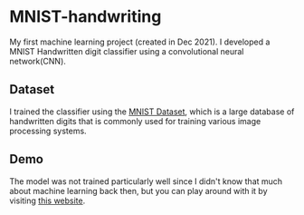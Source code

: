 # MNIST-handwriting
My first machine learning project (created in Dec 2021). I developed a MNIST Handwritten digit classifier using a convolutional neural network(CNN).

## Dataset
I trained the classifier using the [MNIST Dataset](https://en.wikipedia.org/wiki/MNIST_database), which is a large database of handwritten digits that is commonly used for training various image processing systems.

## Demo
The model was not trained particularly well since I didn't know that much about machine learning back then, but you can play around with it by visiting [this website](https://www.andrew.cmu.edu/user/bingchel/handwriting.html).
